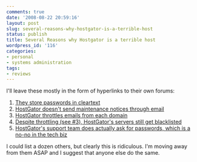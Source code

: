 ```yaml
---
comments: true
date: '2008-08-22 20:59:16'
layout: post
slug: several-reasons-why-hostgator-is-a-terrible-host
status: publish
title: Several Reasons why Hostgator is a terrible host
wordpress_id: '116'
categories:
- personal
- systems administration
tags:
- reviews
---
```


I'll leave these mostly in the form of hyperlinks to their own forums:

<ol>
<li><a href="http://forums.hostgator.com/forced-password-update-t33170.html">They store passwords in cleartext</a></li>
<li><a href="http://forums.hostgator.com/showpost.php?p=130803&postcount=5">HostGator doesn't send maintenance notices through email</a></li>
<li><a href="http://forums.hostgator.com/showpost.php?p=13829&postcount=1">HostGator throttles emails from each domain</a></li>
<li><a href="http://forums.hostgator.com/showpost.php?p=63807&postcount=1">Despite throttling (see #3), HostGator's servers still get blacklisted</a></li>
<li><a href="http://forums.hostgator.com/showpost.php?p=126721&postcount=1">HostGator's support team does actually ask for passwords, which is a no-no in the tech biz</a></li>
</ol>

I could list a dozen others, but clearly this is ridiculous. I'm moving away from them ASAP and I suggest that anyone else do the same. 
